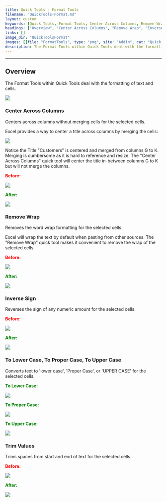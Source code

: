 ```yaml
---
title: Quick Tools - Format Tools
filename: "QuickTools-Format.md"
layout: custom
keywords: [Quick Tools, Format Tools, Center Across Columns, Remove Wrap, Inverse Sign, To Lower Case, To Proper Case, To Upper Case, Trim Values]
headings: ["Overview", "Center Across Columns", "Remove Wrap", "Inverse Sign", "To Lower Case, To Proper Case, To Upper Case", "Trim Values"]
links: []
image_dir: "QuickToolsFormat"
images: [{file: "FormatTools", type: "png", site: "Addin", cat: "Quick Tools", sub: "", report: "", ribbon: "", config: ""},{file: "CenterMerge", type: "png", site: "Addin", cat: "Report", sub: "", report: "", ribbon: "", config: ""},{file: "CenterBefore", type: "png", site: "Addin", cat: "Report", sub: "", report: "", ribbon: "", config: ""},{file: "CenterAfter", type: "png", site: "Addin", cat: "Report", sub: "", report: "", ribbon: "", config: ""},{file: "WrapBefore", type: "png", site: "Addin", cat: "Report", sub: "", report: "", ribbon: "", config: ""},{file: "WrapAfter", type: "png", site: "Addin", cat: "Report", sub: "", report: "", ribbon: "", config: ""},{file: "SignBefore", type: "png", site: "Addin", cat: "Report", sub: "", report: "", ribbon: "", config: ""},{file: "SignAfter", type: "png", site: "Addin", cat: "Report", sub: "", report: "", ribbon: "", config: ""},{file: "CaseLowerAfter", type: "png", site: "Addin", cat: "Report", sub: "", report: "", ribbon: "", config: ""},{file: "CaseProperAfter", type: "png", site: "Addin", cat: "Report", sub: "", report: "", ribbon: "", config: ""},{file: "CaseUpperAfter", type: "png", site: "Addin", cat: "Report", sub: "", report: "", ribbon: "", config: ""},{file: "TrimBefore", type: "png", site: "Addin", cat: "Report", sub: "", report: "", ribbon: "", config: ""},{file: "TrimAfter", type: "png", site: "Addin", cat: "Report", sub: "", report: "", ribbon: "", config: ""}]
description: The Format Tools within Quick Tools deal with the formatting of text and cells
---
```

* * *

## Overview

The Format Tools within Quick Tools deal with the formatting of text and cells.

![](/images/QuickToolsFormat/FormatTools.png)
<br>

### Center Across Columns

Centers across columns without merging cells for the selected cells. 

Excel provides a way to center a title across columns by merging the cells:

![](/images/QuickToolsFormat/CenterMerge.png)
<br>

Notice the Title "Customers" is centered and merged from columns G to K. Merging is cumbersome as it is hard to reference and resize. The "Center Across Columns" quick tool will center the title in-between columns G to K but will not merge the columns.

<b style='color:red;'><strong>Before:</strong></b>

![](/images/QuickToolsFormat/CenterBefore.png)
<br>

<b style='color:green;'><strong>After:</strong></b>

![](/images/QuickToolsFormat/CenterAfter.png)
<br>

### Remove Wrap

Removes the word wrap formatting for the selected cells.

Excel will wrap the text by default when pasting from other sources. The "Remove Wrap" quick tool makes it convenient to remove the wrap of the selected cells.

<b style='color:red;'><strong>Before:</strong></b>

![](/images/QuickToolsFormat/WrapBefore.png)
<br>

<b style='color:green;'><strong>After:</strong></b>

![](/images/QuickToolsFormat/WrapAfter.png)
<br>

### Inverse Sign

Reverses the sign of any numeric amount for the selected cells.

<b style='color:red;'><strong>Before:</strong></b>

![](/images/QuickToolsFormat/SignBefore.png)
<br>

<b style='color:green;'><strong>After:</strong></b>

![](/images/QuickToolsFormat/SignAfter.png)
<br>


### To Lower Case, To Proper Case, To Upper Case

Converts text to 'lower case', 'Proper Case', or 'UPPER CASE' for the selected cells.

<b style='color:green;'><strong>To Lower Case:</strong></b>

![](/images/QuickToolsFormat/CaseLowerAfter.png)
<br>

<b style='color:green;'><strong>To Proper Case:</strong></b>

![](/images/QuickToolsFormat/CaseProperAfter.png)
<br>

<b style='color:green;'><strong>To Upper Case:</strong></b>

![](/images/QuickToolsFormat/CaseUpperAfter.png)
<br>

### Trim Values

Trims spaces from start and end of text for the selected cells.

<b style='color:red;'><strong>Before:</strong></b>

![](/images/QuickToolsFormat/TrimBefore.png)
<br>

<b style='color:green;'><strong>After:</strong></b>

![](/images/QuickToolsFormat/TrimAfter.png)
<br>

